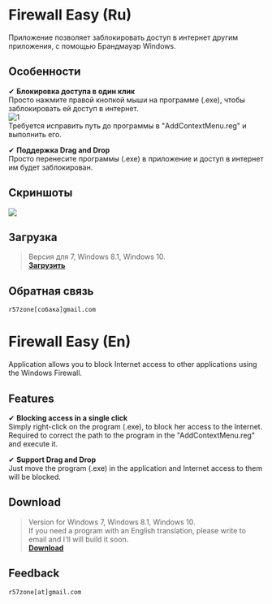 # Firewall Easy (Ru)
Приложение позволяет заблокировать доступ в интернет другим приложения, с помощью Брандмауэр Windows.

## Особенности

✔ **Блокировка доступа в один клик**<br>
Просто нажмите правой кнопкой мыши на программе (.exe), чтобы заблокировать ей доступ в интернет.<br>
![1](https://cloud.githubusercontent.com/assets/9499881/7653228/22b33980-fb25-11e4-8f31-62982a1403e6.png)<br>
Требуется исправить путь до программы в "AddContextMenu.reg" и выполнить его.

✔ **Поддержка Drag and Drop**<br>
Просто перенесите программы (.exe) в приложение и доступ в интернет им будет заблокирован.

## Скриншоты
![](https://cloud.githubusercontent.com/assets/9499881/9428097/2d54caba-49af-11e5-9088-860e39d9b456.png)

## Загрузка
>Версия для 7, Windows 8.1, Windows 10.<br>
**[Загрузить](https://github.com/r57zone/Firewall-Easy/releases)**<br>

## Обратная связь
`r57zone[собака]gmail.com`

# Firewall Easy (En)
Application allows you to block Internet access to other applications using the Windows Firewall.

## Features

✔ **Blocking access in a single click**<br>
Simply right-click on the program (.exe), to block her access to the Internet.<br>
Required to correct the path to the program in the "AddContextMenu.reg" and execute it.

✔ **Support Drag and Drop**<br>
Just move the program (.exe) in the application and Internet access to them will be blocked.

## Download
>Version for Windows 7, Windows 8.1, Windows 10.<br>
>If you need a program with an English translation, please write to email and I'll will build it soon.<br>
**[Download](https://github.com/r57zone/Firewall-Easy/releases)**<br>

## Feedback
`r57zone[at]gmail.com`